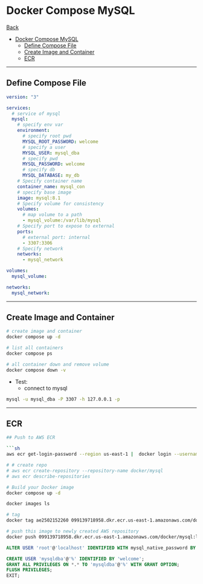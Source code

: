 # Docker Compose MySQL

[Back](../README.md)

- [Docker Compose MySQL](#docker-compose-mysql)
  - [Define Compose File](#define-compose-file)
  - [Create Image and Container](#create-image-and-container)
  - [ECR](#ecr)

---

## Define Compose File

```yaml
version: "3"

services:
  # service of mysql
  mysql:
    # specify env var
    environment:
      # specify root pwd
      MYSQL_ROOT_PASSWORD: welcome
      # specify a user
      MYSQL_USER: mysql_dba
      # specify pwd
      MYSQL_PASSWORD: welcome
      # specify db
      MYSQL_DATABASE: my_db
    # Specify container name
    container_name: mysql_con
    # specify base image
    image: mysql:8.1
    # Specify volume for consistency
    volumes:
      # map volume to a path
      - mysql_volume:/var/lib/mysql
    # Specify port to expose to external
    ports:
      # external port: internal
      - 3307:3306
    # Specify network
    networks:
      - mysql_network

volumes:
  mysql_volume:

networks:
  mysql_network:
```

---

## Create Image and Container

```sh
# create image and container
docker compose up -d

# list all containers
docker compose ps

# all container down and remove volume
docker compose down -v 
```

- Test:
  - connect to mysql 

```sh
mysql -u mysql_dba -P 3307 -h 127.0.0.1 -p
```

---

## ECR

```sh
## Push to AWS ECR

```sh
aws ecr get-login-password --region us-east-1 |  docker login --username AWS --password-stdin 099139718958.dkr.ecr.us-east-1.amazonaws.com

# # create repo
# aws ecr create-repository --repository-name docker/mysql
# aws ecr describe-repositories

# Build your Docker image
docker compose up -d

docker images ls

# tag
docker tag ae2502152260 099139718958.dkr.ecr.us-east-1.amazonaws.com/docker/mysql:latest

# push this image to newly created AWS repository
docker push 099139718958.dkr.ecr.us-east-1.amazonaws.com/docker/mysql:latest
```

```sql
ALTER USER 'root'@'localhost' IDENTIFIED WITH mysql_native_password BY 'welcome';

CREATE USER 'mysqldba'@'%' IDENTIFIED BY 'welcome';
GRANT ALL PRIVILEGES ON *.* TO 'mysqldba'@'%' WITH GRANT OPTION;
FLUSH PRIVILEGES;
EXIT;
```